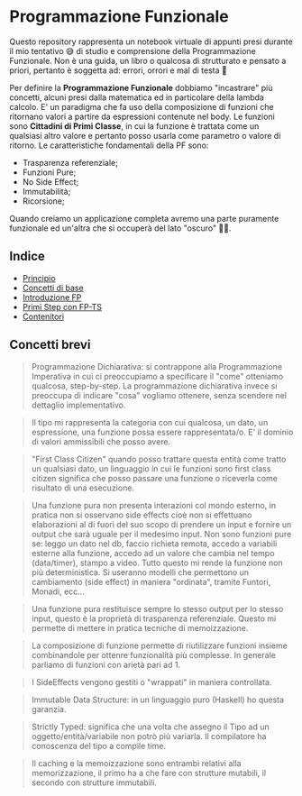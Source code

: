 # Programmazione Funzionale

Questo repository rappresenta un notebook virtuale di appunti presi durante il mio tentativo 😅 di studio e comprensione della Programmazione Funzionale.
Non è una guida, un libro o qualcosa di strutturato e pensato a priori, pertanto è soggetta ad: errori, orrori e mal di testa 🤕

Per definire la **Programmazione Funzionale** dobbiamo "incastrare" più concetti, alcuni presi dalla matematica ed in particolare della lambda calcolo. E' un paradigma che fa uso della composizione di funzioni che ritornano valori a partire da espressioni contenute nel body. Le funzioni sono **Cittadini di Primi Classe**, in cui la funzione è trattata come un qualsiasi altro valore e pertanto posso usarla come parametro o valore di ritorno. Le caratteristiche fondamentali della PF sono:

* Trasparenza referenziale;
* Funzioni Pure;
* No Side Effect;
* Immutabilità;
* Ricorsione;

Quando creiamo un applicazione completa avremo una parte puramente funzionale ed un'altra che si occuperà del lato "oscuro" 🥷🏽.

## Indice

* [Principio](./principio.md)
* [Concetti di base](./algebra.md)
* [Introduzione FP](./intro-fp.md)
* [Primi Step con FP-TS](./first-contact-fp-ts.md)
* [Contenitori](./container.md)

## Concetti brevi

> Programmazione Dichiarativa: si contrappone alla Programmazione Imperativa in cui ci preoccupiamo a specificare il "come" otteniamo qualcosa, step-by-step. La programmazione dichiarativa invece si preoccupa di indicare "cosa" vogliamo ottenere, senza scendere nel dettaglio implementativo.

> Il tipo mi rappresenta la categoria con cui qualcosa, un dato, un espressione, una funzione possa essere rappresentata/o. E' il dominio di valori ammissibili che posso avere.

> "First Class Citizen" quando posso trattare questa entità come tratto un qualsiasi dato, un linguaggio in cui le funzioni sono first class citizen significa che posso passare una funzione o riceverla come risultato di una esecuzione.

> Una funzione pura non presenta interazioni col mondo esterno, in pratica non si osservano side effects cioè non si effettuano elaborazioni al di fuori del suo scopo di prendere un input e fornire un output che sarà uguale per il medesimo input. Non sono funzioni pure se: leggo un dato nel db, faccio richieta remota, accedo a variabili esterne alla funzione, accedo ad un valore che cambia nel tempo (data/timer), stampo a video. Tutto questo mi rende la funzione non più deterministica. Si useranno modelli che permettono un cambiamento (side effect) in maniera "ordinata", tramite Funtori, Monadi, ecc...

> Una funzione pura restituisce sempre lo stesso output per lo stesso input, questo è la proprietà di trasparenza referenziale. Questo mi permette di mettere in pratica tecniche di memoizzazione.

> La composizione di funzione permette di riutilizzare funzioni insieme combinandole per ottenre funzionalità più complesse. In generale parliamo di funzioni con arietà pari ad 1.

> I SideEffects vengono gestiti o "wrappati" in maniera controllata.

> Immutable Data Structure: in un linguaggio puro (Haskell) ho questa garanzia.

> Strictly Typed: significa che una volta che assegno il Tipo ad un oggetto/entità/variabile non potrò più variarla. Il compilatore ha conoscenza del tipo a compile time.

> Il caching e la memoizzazione sono entrambi relativi alla memorizzazione, il primo ha a che fare con strutture mutabili, il secondo con strutture immutabili.